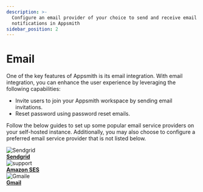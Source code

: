 ```yaml
---
description: >-
  Configure an email provider of your choice to send and receive email
  notifications in Appsmith
sidebar_position: 2
---
```


# Email

One of the key features of Appsmith is its email integration. With email integration, you can enhance the user experience by leveraging the following capabilities:

* Invite users to join your Appsmith workspace by sending email invitations.
* Reset password using password reset emails.

<VideoEmbed host="youtube" videoId="NOAofPbmJWw" title="Configure Email Service Provider." caption="Configure Email Service Provider" /> 

Follow the below guides to set up some popular email service providers on your self-hosted instance. Additionally, you may also choose to configure a preferred email service provider that is not listed below.

<div class="containerGridSampleApp">

   <div class=" containerColumnSampleApp columnGrid column-one">
    <div class="containerCol">
         <img class="containerImage" src="/img/email-configuration-sendgrid.svg" style= {{width:"50px", height:"50px", 'margin-bottom': "4px", 'margin-top': "8px"}} alt="Sendgrid"/>
      </div> 
      <b><a href="/getting-started/setup/instance-configuration/email/sendgrid">Sendgrid</a></b>
      <div class="containerDescription">
      </div>
   </div>

   <div class="containerColumnSampleApp columnGrid column-two">
   <div class="containerCol">
         <img class="containerImage" src="/img/email-configuration-amazon-ses.png" style= {{width:"50px", height:"50px", 'margin-bottom': "4px", 'margin-top': "8px"}} alt="support"/>
      </div>
      <b><a href="/getting-started/setup/instance-configuration/email/amazon-ses">Amazon SES</a></b>
      <div class="containerDescription"> 
      </div>
   </div>

   <div class=" containerColumnSampleApp columnGrid column-three">
    <div class="containerCol">
         <img class="containerImage" src="/img/email-configuration-gmail.png" style= {{width:"50px", height:"50px", 'margin-bottom': "4px", 'margin-top': "8px"}} alt="Gmaile"/>
      </div> 
      <b><a href="/getting-started/setup/instance-configuration/email/gmail">Gmail</a></b>
      <div class="containerDescription">
      </div>
   </div>

</div> 
